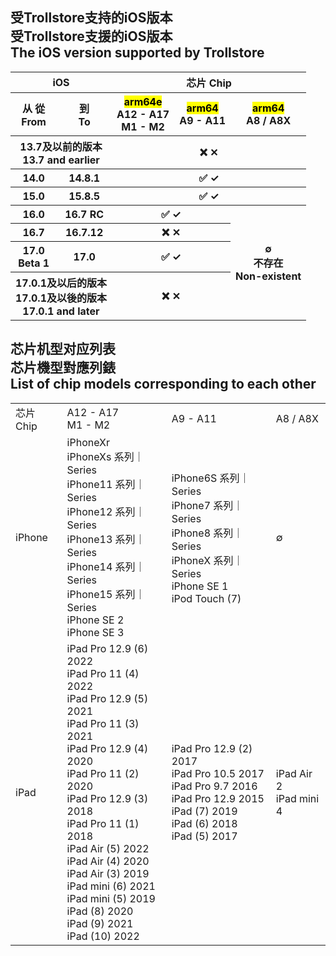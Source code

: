 ## 受Trollstore支持的iOS版本 <br> 受Trollstore支援的iOS版本 <br> The iOS version supported by Trollstore
<table>
    <tr>
        <th colspan=2> 
            iOS 
        </th>
        <th colspan=3> 
            芯片 Chip 
        </th>
    </tr>
    <tr>
        <th> 
            从 從 <br> From 
        </th>
        <th>
            到 <br> To 
        </th>
        <th>
            <mark> arm64e </mark> <br> A12 - A17 <br> M1 - M2 
        </th>
        <th> 
            <mark> arm64 </mark> <br> A9 - A11 
        </th>
        <th>
            <mark> arm64 </mark> <br> A8 / A8X
        </th>
    </tr>
    <tr>
        <th colspan=2> 
            13.7及以前的版本 <br> 13.7 and earlier
        </th>
        <th colspan=3> 
            ❌ &#10005;
        </th>
    </tr>
    <tr>
        <th> 
            14.0
        </th>
        <th> 
            14.8.1
        </th>
        <th colspan=3> 
            ✅ &#10003;
        </th>
    </tr>
    <tr>
        <th>
            15.0
        </th>
        <th>
            15.8.5
        </th>
        <th colspan=3>
            ✅ &#10003;
        </th>
    </tr>
    <tr>
        <th>
            16.0
        </th>
        <th>
            16.7 RC
        </th>
        <th colspan=2>
            ✅ &#10003;
        </th>
        <th rowspan=4>
            ∅ <br> 不存在 <br> Non-existent
        </th>
    </tr>
    <tr>
        <th>
            16.7
        </th>
        <th>
            16.7.12
        </th>
        <th colspan=2>
            ❌ &#10005;
        </th>
    </tr>
    <tr>
        <th>
            17.0 <br> Beta 1
        </th>
        <th>
            17.0
        </th>
        <th colspan=2>
            ✅ &#10003;
        </th>
    </tr>
    <tr>
        <th colspan=2>
            17.0.1及以后的版本 <br> 17.0.1及以後的版本 <br> 17.0.1 and later
        </th>
        <th colspan=2>
            ❌ &#10005;
        </th>
    </tr>
</table>

## 芯片机型对应列表 <br> 芯片機型對應列錶 <br> List of chip models corresponding to each other
<table>
    <tr>
      <td>芯片 Chip</td>
      <td>
        A12 - A17<br>
        M1 - M2
      </td>
      <td>A9 - A11</td>
      <td>A8 / A8X </td>
    </tr>
    <tr>
      <td>iPhone</td>
      <td>
        iPhoneXr<br>
        iPhoneXs 系列｜Series<br>
        iPhone11 系列｜Series<br>
        iPhone12 系列｜Series<br>
        iPhone13 系列｜Series<br>
        iPhone14 系列｜Series<br>
        iPhone15 系列｜Series<br>
        iPhone SE 2<br>
        iPhone SE 3
      </td>
      <td>
        iPhone6S 系列｜Series<br>
        iPhone7 系列｜Series<br>
        iPhone8 系列｜Series<br>
        iPhoneX 系列｜Series<br>
        iPhone SE 1<br>
        iPod Touch (7)
      </td>
      <td>
        ∅
      </td>
    </tr>
    <tr>
      <td>iPad</td>
      <td>
        iPad Pro 12.9  (6) 2022<br>
        iPad Pro 11  (4) 2022<br>
        iPad Pro 12.9  (5) 2021<br>
        iPad Pro 11  (3) 2021<br>
        iPad Pro 12.9  (4) 2020<br>
        iPad Pro 11  (2) 2020<br>
        iPad Pro 12.9  (3) 2018<br>
        iPad Pro 11  (1) 2018<br>
        iPad Air (5) 2022<br>
        iPad Air (4) 2020<br>
        iPad Air (3) 2019<br>
        iPad mini (6) 2021<br>
        iPad mini (5) 2019<br>
        iPad (8) 2020<br>
        iPad (9) 2021<br>
        iPad (10) 2022
      </td>
      <td>
        iPad Pro 12.9 (2) 2017<br>
        iPad Pro 10.5  2017<br>
        iPad Pro 9.7  2016<br>
        iPad Pro 12.9  2015<br>
        iPad (7) 2019<br>
        iPad (6) 2018<br>
        iPad (5) 2017<br>
      </td>
      <td>
        iPad Air 2 <br>
        iPad mini 4 
      </td>
    </tr>
</table>
